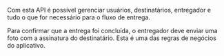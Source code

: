 Com esta API é possível gerenciar usuários, destinatários, entregador e tudo o que for necessário para o fluxo de entrega.

Para confirmar que a entrega foi concluída, o entregador deve enviar uma foto com a assinatura do destinatário. Esta é uma das regras de negócios do aplicativo.
